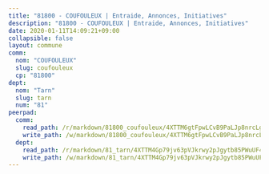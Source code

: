 ```yaml
---
title: "81800 - COUFOULEUX | Entraide, Annonces, Initiatives"
description: "81800 - COUFOULEUX | Entraide, Annonces, Initiatives"
date: 2020-01-11T14:09:21+09:00
collapsible: false
layout: commune
comm:
  nom: "COUFOULEUX"
  slug: coufouleux
  cp: "81800"
dept:
  nom: "Tarn"
  slug: tarn
  num: "81"
peerpad:
  comm:
    read_path: /r/markdown/81800_coufouleux/4XTTM6gtFpwLCvB9PaLJp8nrcLghxy9V1TP2ojn64QULTi22B
    write_path: /w/markdown/81800_coufouleux/4XTTM6gtFpwLCvB9PaLJp8nrcLghxy9V1TP2ojn64QULTi22B-K3TgU8Q38NMTiqE9rPxtk7imNfoHKxMLagB1ShEza2N7ogmt6RN2MULajXc7wTwUuKTgETAYGG8bEaAhicp2fJYrU6BWBV9kc2RsyXMdGpWBpqLJhbvQi98rDSYHE5Z4hR3WbHgT
  dept:
    read_path: /r/markdown/81_tarn/4XTTM4Gp79jv63pVJkrwy2pJgytb85PWuUF46qZV3RNcf9bTY
    write_path: /w/markdown/81_tarn/4XTTM4Gp79jv63pVJkrwy2pJgytb85PWuUF46qZV3RNcf9bTY-K3TgUQULAfYZTaNEYQn663imu6tLJ5XUSYV3bG6y2QwZHe2hiw5KiHgnyL8wpzhjjRKSLQVjHCuMHvPTtVgD4tm7BFQTVwqLNiZgb8d93Riu34VNq5t6eFocUS5Ezct8i9MJtUHQ
---
```


